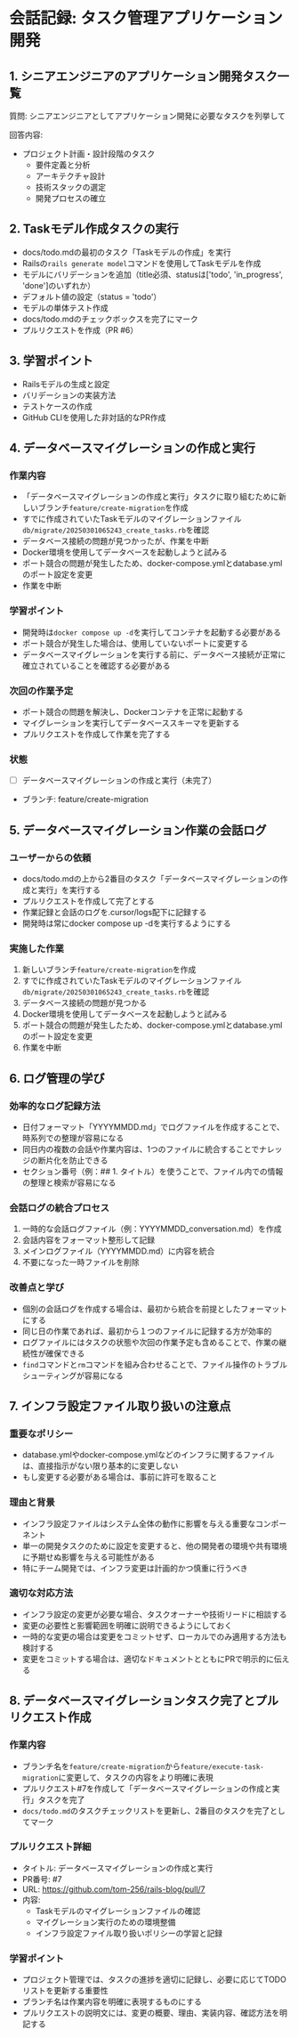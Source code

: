 # 会話記録: タスク管理アプリケーション開発

## 1. シニアエンジニアのアプリケーション開発タスク一覧

質問: シニアエンジニアとしてアプリケーション開発に必要なタスクを列挙して

回答内容:
- プロジェクト計画・設計段階のタスク
  - 要件定義と分析
  - アーキテクチャ設計
  - 技術スタックの選定
  - 開発プロセスの確立

## 2. Taskモデル作成タスクの実行

- docs/todo.mdの最初のタスク「Taskモデルの作成」を実行
- Railsの`rails generate model`コマンドを使用してTaskモデルを作成
- モデルにバリデーションを追加（title必須、statusは['todo', 'in_progress', 'done']のいずれか）
- デフォルト値の設定（status = 'todo'）
- モデルの単体テスト作成
- docs/todo.mdのチェックボックスを完了にマーク
- プルリクエストを作成（PR #6）

## 3. 学習ポイント

- Railsモデルの生成と設定
- バリデーションの実装方法
- テストケースの作成
- GitHub CLIを使用した非対話的なPR作成

## 4. データベースマイグレーションの作成と実行

### 作業内容
- 「データベースマイグレーションの作成と実行」タスクに取り組むために新しいブランチ`feature/create-migration`を作成
- すでに作成されていたTaskモデルのマイグレーションファイル`db/migrate/20250301065243_create_tasks.rb`を確認
- データベース接続の問題が見つかったが、作業を中断
- Docker環境を使用してデータベースを起動しようと試みる
- ポート競合の問題が発生したため、docker-compose.ymlとdatabase.ymlのポート設定を変更
- 作業を中断

### 学習ポイント
- 開発時は`docker compose up -d`を実行してコンテナを起動する必要がある
- ポート競合が発生した場合は、使用していないポートに変更する
- データベースマイグレーションを実行する前に、データベース接続が正常に確立されていることを確認する必要がある

### 次回の作業予定
- ポート競合の問題を解決し、Dockerコンテナを正常に起動する
- マイグレーションを実行してデータベーススキーマを更新する
- プルリクエストを作成して作業を完了する

### 状態
- [ ] データベースマイグレーションの作成と実行（未完了）
- ブランチ: feature/create-migration

## 5. データベースマイグレーション作業の会話ログ

### ユーザーからの依頼
- docs/todo.mdの上から2番目のタスク「データベースマイグレーションの作成と実行」を実行する
- プルリクエストを作成して完了とする
- 作業記録と会話のログを.cursor/logs配下に記録する
- 開発時は常にdocker compose up -dを実行するようにする

### 実施した作業
1. 新しいブランチ`feature/create-migration`を作成
2. すでに作成されていたTaskモデルのマイグレーションファイル`db/migrate/20250301065243_create_tasks.rb`を確認
3. データベース接続の問題が見つかる
4. Docker環境を使用してデータベースを起動しようと試みる
5. ポート競合の問題が発生したため、docker-compose.ymlとdatabase.ymlのポート設定を変更
6. 作業を中断

## 6. ログ管理の学び

### 効率的なログ記録方法
- 日付フォーマット「YYYYMMDD.md」でログファイルを作成することで、時系列での整理が容易になる
- 同日内の複数の会話や作業内容は、1つのファイルに統合することでナレッジの断片化を防止できる
- セクション番号（例：## 1. タイトル）を使うことで、ファイル内での情報の整理と検索が容易になる

### 会話ログの統合プロセス
1. 一時的な会話ログファイル（例：YYYYMMDD_conversation.md）を作成
2. 会話内容をフォーマット整形して記録
3. メインログファイル（YYYYMMDD.md）に内容を統合
4. 不要になった一時ファイルを削除

### 改善点と学び
- 個別の会話ログを作成する場合は、最初から統合を前提としたフォーマットにする
- 同じ日の作業であれば、最初から１つのファイルに記録する方が効率的
- ログファイルにはタスクの状態や次回の作業予定も含めることで、作業の継続性が確保できる
- `find`コマンドと`rm`コマンドを組み合わせることで、ファイル操作のトラブルシューティングが容易になる

## 7. インフラ設定ファイル取り扱いの注意点

### 重要なポリシー
- database.ymlやdocker-compose.ymlなどのインフラに関するファイルは、直接指示がない限り基本的に変更しない
- もし変更する必要がある場合は、事前に許可を取ること

### 理由と背景
- インフラ設定ファイルはシステム全体の動作に影響を与える重要なコンポーネント
- 単一の開発タスクのために設定を変更すると、他の開発者の環境や共有環境に予期せぬ影響を与える可能性がある
- 特にチーム開発では、インフラ変更は計画的かつ慎重に行うべき

### 適切な対応方法
- インフラ設定の変更が必要な場合、タスクオーナーや技術リードに相談する
- 変更の必要性と影響範囲を明確に説明できるようにしておく
- 一時的な変更の場合は変更をコミットせず、ローカルでのみ適用する方法も検討する
- 変更をコミットする場合は、適切なドキュメントとともにPRで明示的に伝える

## 8. データベースマイグレーションタスク完了とプルリクエスト作成

### 作業内容
- ブランチ名を`feature/create-migration`から`feature/execute-task-migration`に変更して、タスクの内容をより明確に表現
- プルリクエスト#7を作成して「データベースマイグレーションの作成と実行」タスクを完了
- `docs/todo.md`のタスクチェックリストを更新し、2番目のタスクを完了としてマーク

### プルリクエスト詳細
- タイトル: データベースマイグレーションの作成と実行
- PR番号: #7
- URL: https://github.com/tom-256/rails-blog/pull/7
- 内容:
  - Taskモデルのマイグレーションファイルの確認
  - マイグレーション実行のための環境整備
  - インフラ設定ファイル取り扱いポリシーの学習と記録

### 学習ポイント
- プロジェクト管理では、タスクの進捗を適切に記録し、必要に応じてTODOリストを更新する重要性
- ブランチ名は作業内容を明確に表現するものにする
- プルリクエストの説明文には、変更の概要、理由、実装内容、確認方法を明記する
